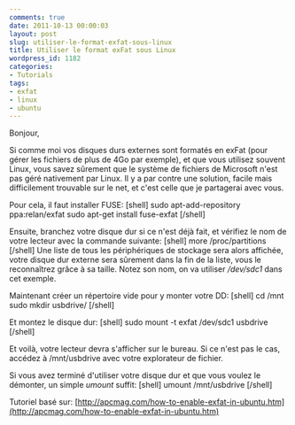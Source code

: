 ```yaml
---
comments: true
date: 2011-10-13 00:00:03
layout: post
slug: utiliser-le-format-exfat-sous-linux
title: Utiliser le format exFat sous Linux
wordpress_id: 1182
categories:
- Tutorials
tags:
- exfat
- linux
- ubuntu
---
```


Bonjour, 

Si comme moi vos disques durs externes sont formatés en exFat (pour gérer les fichiers de plus de 4Go par exemple), et que vous utilisez souvent Linux, vous savez sûrement que le système de fichiers de Microsoft n'est pas géré nativement par Linux. 
Il y a par contre une solution, facile mais difficilement trouvable sur le net, et c'est celle que je partagerai avec vous.


Pour cela, il faut installer FUSE: 
[shell]
sudo apt-add-repository ppa:relan/exfat
sudo apt-get install fuse-exfat
[/shell]

Ensuite, branchez votre disque dur si ce n'est déjà fait, et vérifiez le nom de votre lecteur avec la commande suivante: 
[shell]
more /proc/partitions
[/shell]
Une liste de tous les périphériques de stockage sera alors affichée, votre disque dur externe sera sûrement dans la fin de la liste, vous le reconnaîtrez grâce à sa taille. 
Notez son nom, on va utiliser _/dev/sdc1_ dans cet exemple.

Maintenant créer un répertoire vide pour y monter votre DD:
[shell]
cd /mnt
sudo mkdir usbdrive/
[/shell]

Et montez le disque dur:
[shell]
sudo mount -t exfat /dev/sdc1 usbdrive
[/shell]

Et voilà, votre lecteur devra s'afficher sur le bureau. Si ce n'est pas le cas, accédez à /mnt/usbdrive avec votre explorateur de fichier. 

Si vous avez terminé d'utiliser votre disque dur et que vous voulez le démonter, un simple _umount_ suffit: 
[shell]
umount /mnt/usbdrive
[/shell]



Tutoriel basé sur: [http://apcmag.com/how-to-enable-exfat-in-ubuntu.htm](http://apcmag.com/how-to-enable-exfat-in-ubuntu.htm)
